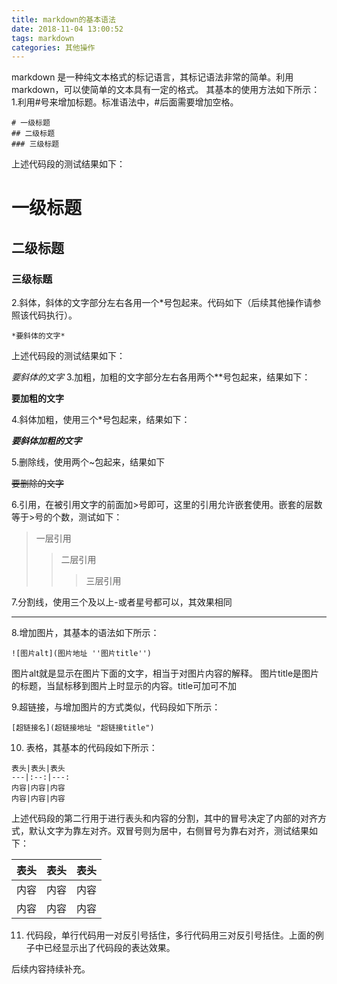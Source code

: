 ```yaml
---
title: markdown的基本语法
date: 2018-11-04 13:00:52
tags: markdown
categories: 其他操作
---
```


markdown 是一种纯文本格式的标记语言，其标记语法非常的简单。利用markdown，可以使简单的文本具有一定的格式。
其基本的使用方法如下所示：
1.利用#号来增加标题。标准语法中，#后面需要增加空格。

```
# 一级标题
## 二级标题
### 三级标题
```

上述代码段的测试结果如下：

# 一级标题
## 二级标题
### 三级标题

2.斜体，斜体的文字部分左右各用一个*号包起来。代码如下（后续其他操作请参照该代码执行）。
```
*要斜体的文字*
```
上述代码段的测试结果如下：

*要斜体的文字*
3.加粗，加粗的文字部分左右各用两个**号包起来，结果如下：

**要加粗的文字**

4.斜体加粗，使用三个*号包起来，结果如下：

***要斜体加粗的文字***

5.删除线，使用两个~包起来，结果如下

~~要删除的文字~~

6.引用，在被引用文字的前面加>号即可，这里的引用允许嵌套使用。嵌套的层数等于>号的个数，测试如下：

>一层引用
>>二层引用
>>>三层引用

7.分割线，使用三个及以上-或者星号都可以，其效果相同

---

8.增加图片，其基本的语法如下所示：

```
![图片alt](图片地址 ''图片title'')
```

图片alt就是显示在图片下面的文字，相当于对图片内容的解释。
图片title是图片的标题，当鼠标移到图片上时显示的内容。title可加可不加

9.超链接，与增加图片的方式类似，代码段如下所示：

```
[超链接名](超链接地址 "超链接title")
```

10. 表格，其基本的代码段如下所示：

```
表头|表头|表头
---|:--:|---:
内容|内容|内容
内容|内容|内容
```
上述代码段的第二行用于进行表头和内容的分割，其中的冒号决定了内部的对齐方式，默认文字为靠左对齐。双冒号则为居中，右侧冒号为靠右对齐，测试结果如下：

|表头|表头|表头|
|---|:--:|---:|
|内容|内容|内容|
|内容|内容|内容|

11. 代码段，单行代码用一对反引号括住，多行代码用三对反引号括住。上面的例子中已经显示出了代码段的表达效果。

后续内容持续补充。


